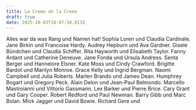 ```yaml
---
title: La Creme de la Creme
draft: true
date: 2025-10-03T18:07:58.813Z
---
```

Alles war da was Rang und Namen hat! Sophia Loren und Claudia Cardinale. Jane Birkin und Francoise Hardy. Audrey Hepburn und Ava Gardner. Gisele Bündchen und Claudia Schiffer. Rita Hayworth und Elisabeth Taylor. Fanny Ardant und Catherine Deneuve. Jane Fonda und Ursula Andress. Senta Berger und Hannelore Elsner. Kate Moss und Cindy Crawford. Brigitte Bardot und Marilyn Monroe. Grace Kelly und Ingrid Bergman. Naomi Campbell und Julia Roberts. Marlen Brando und James Dean. Humphrey Bogart und Gregory Peck. Alain Delon und Jean-Paul Belmondo. Marcello Mastroianni und Vittorio Gassmann. Lex Barker und Pierre Brice. Cary Grant und Gary Cooper. Robert Redford und Paul Newman. Barry Gibb und Marc Bolan. Mick Jagger und David Bowie. Richard Gere und